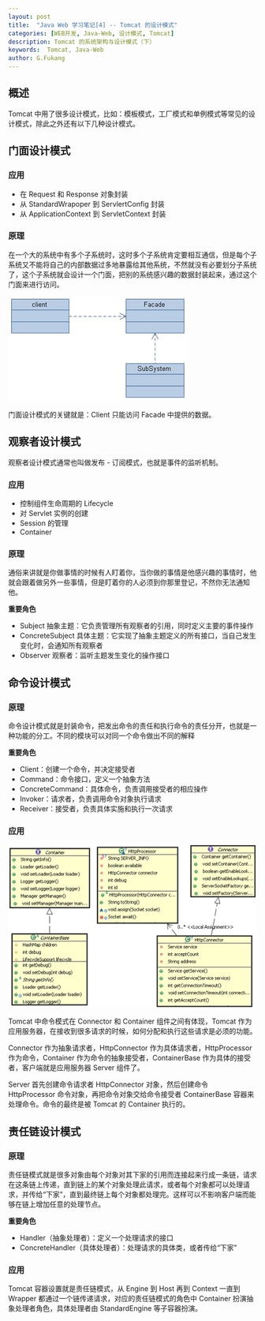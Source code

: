 ```yaml
---
layout: post
title:  "Java Web 学习笔记[4] -- Tomcat 的设计模式"
categories: [WEB开发, Java-Web, 设计模式, Tomcat]
description: Tomcat 的系统架构与设计模式（下）
keywords:  Tomcat, Java-Web
author: G.Fukang
---
```

## 概述

Tomcat 中用了很多设计模式，比如：模板模式，工厂模式和单例模式等常见的设计模式，除此之外还有以下几种设计模式。

## 门面设计模式

### 应用

- 在 Request 和 Response 对象封装
- 从 StandardWrapoper 到 ServlertConfig 封装
- 从 ApplicationContext 到 ServletContext 封装

### 原理

在一个大的系统中有多个子系统时，这时多个子系统肯定要相互通信，但是每个子系统又不能将自己的内部数据过多地暴露给其他系统，不然就没有必要划分子系统了，这个子系统就会设计一个门面，把别的系统感兴趣的数据封装起来，通过这个门面来进行访问。

![](https://github.com/gongfukangEE/gongfukangEE.github.io/raw/master/_pic/Web/%E9%97%A8%E9%9D%A2%E8%AE%BE%E8%AE%A1%E6%A8%A1%E5%BC%8F.jpg)

门面设计模式的关键就是：Client 只能访问 Facade 中提供的数据。

## 观察者设计模式

观察者设计模式通常也叫做发布 - 订阅模式，也就是事件的监听机制。

### 应用

- 控制组件生命周期的 Lifecycle
- 对 Servlet 实例的创建
- Session 的管理
- Container

### 原理

通俗来讲就是你做事情的时候有人盯着你，当你做的事情是他感兴趣的事情时，他就会跟着做另外一些事情，但是盯着你的人必须到你那里登记，不然你无法通知他。

**重要角色**

- Subject 抽象主题：它负责管理所有观察者的引用，同时定义主要的事件操作
- ConcreteSubject 具体主题：它实现了抽象主题定义的所有接口，当自己发生变化时，会通知所有观察者
- Observer 观察者：监听主题发生变化的操作接口

## 命令设计模式

### 原理

命令设计模式就是封装命令，把发出命令的责任和执行命令的责任分开，也就是一种功能的分工。不同的模块可以对同一个命令做出不同的解释

**重要角色**

- Client：创建一个命令，并决定接受者
- Command：命令接口，定义一个抽象方法
- ConcreteCommand：具体命令，负责调用接受者的相应操作
- Invoker：请求者，负责调用命令对象执行请求
- Receiver：接受者，负责具体实施和执行一次请求

### 应用

![](https://github.com/gongfukangEE/gongfukangEE.github.io/raw/master/_pic/Web/%E5%91%BD%E4%BB%A4%E6%A8%A1%E5%BC%8F.png)

Tomcat 中命令模式在 Connector 和 Container 组件之间有体现，Tomcat 作为应用服务器，在接收到很多请求的时候，如何分配和执行这些请求是必须的功能。

Connector 作为抽象请求者，HttpConnector 作为具体请求者，HttpProcessor 作为命令，Container 作为命令的抽象接受者，ContainerBase 作为具体的接受者，客户端就是应用服务器 Server 组件了。

Server 首先创建命令请求者 HttpConnector 对象，然后创建命令 HttpProcessor 命令对象，再把命令对象交给命令接受者 ContainerBase 容器来处理命令。命令的最终是被 Tomcat 的 Container 执行的。

## 责任链设计模式

### 原理

责任链模式就是很多对象由每个对象对其下家的引用而连接起来行成一条链，请求在这条链上传递，直到链上的某个对象处理此请求，或者每个对象都可以处理请求，并传给“下家”，直到最终链上每个对象都处理完。这样可以不影响客户端而能够在链上增加任意的处理节点。

**重要角色**

- Handler（抽象处理者）：定义一个处理请求的接口
- ConcreteHandler（具体处理者）：处理请求的具体类，或者传给“下家”

### 应用

Tomcat 容器设置就是责任链模式，从 Engine 到 Host 再到 Context 一直到 Wrapper 都通过一个链传递请求，对应的责任链模式的角色中 Container 扮演抽象处理者角色，具体处理者由 StandardEngine 等子容器扮演。



